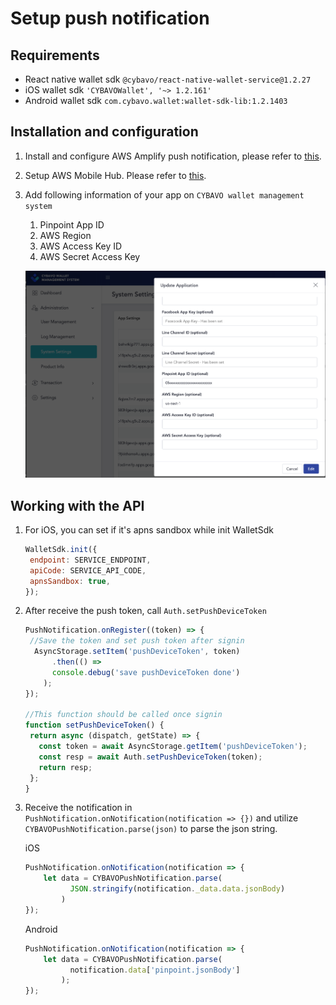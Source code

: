 # Setup push notification
## Requirements
- React native wallet sdk `@cybavo/react-native-wallet-service@1.2.27`
- iOS wallet sdk `'CYBAVOWallet', '~> 1.2.161'`
- Android wallet sdk `com.cybavo.wallet:wallet-sdk-lib:1.2.1403`
## Installation and configuration
1. Install and configure AWS Amplify push notification, please refer to [this](https://aws-amplify.github.io/docs/js/push-notifications).
2. Setup AWS Mobile Hub. Please refer to [this](../docs/PushNotificationAws.md).
3. Add following information of your app on `CYBAVO wallet management system` 
    1. Pinpoint App ID
    2. AWS Region
    3. AWS Access Key ID
    4. AWS Secret Access Key
    
    ![image](images/cybavo_wallet_management_system.png)
## Working with the API
1. For iOS, you can set if it's apns sandbox while init WalletSdk
    ```javascript 1.8
   WalletSdk.init({
     endpoint: SERVICE_ENDPOINT,
     apiCode: SERVICE_API_CODE,
     apnsSandbox: true,
   });
    ```
2. After receive the push token, call `Auth.setPushDeviceToken`
    ```javascript 1.8
    PushNotification.onRegister((token) => {
     //Save the token and set push token after signin
      AsyncStorage.setItem('pushDeviceToken', token)
          .then(() =>
          console.debug('save pushDeviceToken done')
        );
    });
   
   //This function should be called once signin
   function setPushDeviceToken() {
     return async (dispatch, getState) => {
       const token = await AsyncStorage.getItem('pushDeviceToken');
       const resp = await Auth.setPushDeviceToken(token);
       return resp;
     };
   }
    ```
3. Receive the notification in `PushNotification.onNotification(notification => {})` and utilize `CYBAVOPushNotification.parse(json)` to parse the json string.
    
    iOS 
    ```javascript 1.8
    PushNotification.onNotification(notification => {
        let data = CYBAVOPushNotification.parse(
              JSON.stringify(notification._data.data.jsonBody)
            )
    });
    ```
    Android 
    ```javascript 1.8
    PushNotification.onNotification(notification => {
        let data = CYBAVOPushNotification.parse(
              notification.data['pinpoint.jsonBody']
            );
    });
    ```
